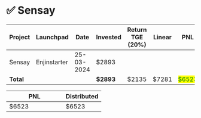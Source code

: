 # ✅ Sensay



<table data-full-width="true"><thead><tr><th width="152">Project</th><th width="138">Launchpad</th><th width="132">Date</th><th width="133">Invested</th><th>Return TGE (20%)</th><th>Linear</th><th>PNL</th></tr></thead><tbody><tr><td>Sensay</td><td>Enjinstarter</td><td>25-03-2024</td><td>$2893</td><td></td><td></td><td></td></tr><tr><td><strong>Total</strong></td><td></td><td></td><td><strong>$2893</strong></td><td>$2135</td><td>$7281</td><td><mark style="color:green;">$6523</mark></td></tr></tbody></table>

<table data-full-width="true"><thead><tr><th width="135">PNL</th><th>Distributed</th></tr></thead><tbody><tr><td>$6523</td><td>$6523</td></tr></tbody></table>
